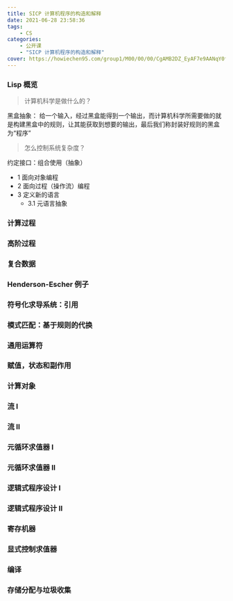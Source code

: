 ```yaml
---
title: SICP 计算机程序的构造和解释
date: 2021-06-28 23:58:36
tags:
    - CS
categories:
    - 公开课 
    - "SICP 计算机程序的构造和解释"
cover: https://howiechen95.com/group1/M00/00/00/CgAMB2DZ_EyAF7e9AANqY0fUJ1Q290.jpg
---
```


### Lisp 概览

> 计算机科学是做什么的？

黑盒抽象： 给一个输入，经过黑盒能得到一个输出，而计算机科学所需要做的就是构建黑盒中的规则，让其能获取到想要的输出，最后我们称封装好规则的黑盒为“程序”

> 怎么控制系统复杂度？

约定接口：组合使用（抽象）    

- 1 面向对象编程
- 2 面向过程（操作流）编程
- 3 定义新的语言
    - 3.1 元语言抽象




### 计算过程

### 高阶过程

### 复合数据

### Henderson-Escher 例子

### 符号化求导系统：引用

### 模式匹配：基于规则的代换

### 通用运算符

### 赋值，状态和副作用

### 计算对象

### 流 I

### 流 II

### 元循环求值器 I

### 元循环求值器 II

### 逻辑式程序设计 I

### 逻辑式程序设计 II

### 寄存机器

### 显式控制求值器

### 编译

### 存储分配与垃圾收集

